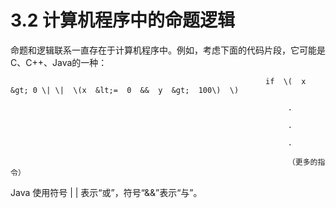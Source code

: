 # 3.2 计算机程序中的命题逻辑

命题和逻辑联系一直存在于计算机程序中。例如，考虑下面的代码片段，它可能是C、C++、Java的一种：

                                                             if  \(  x &gt; 0 \| \|  \(x  &lt;=  0  &&  y  &gt;  100\)  \) 

                                                                  .

                                                                  .

                                                                  .

                                                                  （更多的指令）

Java 使用符号 \| \| 表示“或”，符号“&&”表示“与”。


